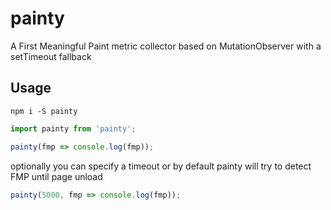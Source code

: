 # painty

 A First Meaningful Paint metric collector based on MutationObserver with a setTimeout fallback

## Usage

```
npm i -S painty
```

```js
import painty from 'painty';

painty(fmp => console.log(fmp));
```

optionally you can specify a timeout or by default painty will try to detect FMP until page unload

```js
painty(5000, fmp => console.log(fmp));
```
